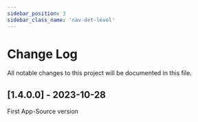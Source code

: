 ```yaml
---
sidebar_position: 3
sidebar_class_name: 'nav-det-level'
---
```


# Change Log
All notable changes to this project will be documented in this file.
 
## [1.4.0.0] - 2023-10-28
  
First App-Source version

<!--  
### Added
 
### Changed
  
- [PROJECTNAME-ZZZZ](http://tickets.projectname.com/browse/PROJECTNAME-ZZZZ)
  PATCH Drupal.org is now used for composer.
 
### Fixed
 
- [PROJECTNAME-TTTT](http://tickets.projectname.com/browse/PROJECTNAME-TTTT)
  PATCH Add logic to runsheet teaser delete to delete corresponding
  schedule cards.
-->